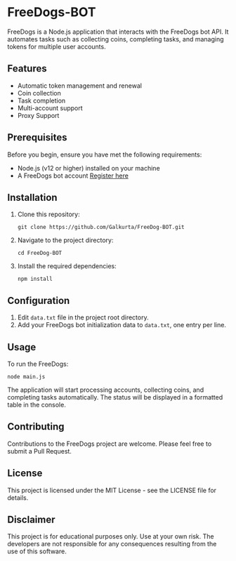 # FreeDogs-BOT

FreeDogs is a Node.js application that interacts with the FreeDogs bot API. It automates tasks such as collecting coins, completing tasks, and managing tokens for multiple user accounts.

## Features

- Automatic token management and renewal
- Coin collection
- Task completion
- Multi-account support
- Proxy Support

## Prerequisites

Before you begin, ensure you have met the following requirements:

- Node.js (v12 or higher) installed on your machine
- A FreeDogs bot account [Register here](https://t.me/theFreeDogs_bot/app?startapp=ref_k4UaSZgv)

## Installation

1. Clone this repository:

   ```
   git clone https://github.com/Galkurta/FreeDog-BOT.git
   ```

2. Navigate to the project directory:

   ```
   cd FreeDog-BOT
   ```

3. Install the required dependencies:
   ```
   npm install
   ```

## Configuration

1. Edit `data.txt` file in the project root directory.
2. Add your FreeDogs bot initialization data to `data.txt`, one entry per line.

## Usage

To run the FreeDogs:

```
node main.js
```

The application will start processing accounts, collecting coins, and completing tasks automatically. The status will be displayed in a formatted table in the console.

## Contributing

Contributions to the FreeDogs project are welcome. Please feel free to submit a Pull Request.

## License

This project is licensed under the MIT License - see the LICENSE file for details.

## Disclaimer

This project is for educational purposes only. Use at your own risk. The developers are not responsible for any consequences resulting from the use of this software.
